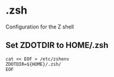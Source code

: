 # .zsh
Configuration for the Z shell 

## Set ZDOTDIR to HOME/.zsh
```
cat << EOF > /etc/zshenv 
ZDOTDIR=${HOME}/.zsh/
EOF
```
